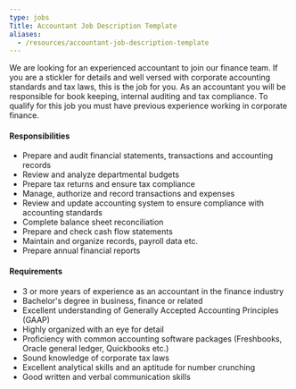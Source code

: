 ```yaml
---
type: jobs
Title: Accountant Job Description Template
aliases:
  - /resources/accountant-job-description-template
---
```


We are looking for an experienced accountant to join our finance team. If you are a stickler for details and well versed with corporate accounting standards and tax laws, this is the job for you. As an accountant you will be responsible for book keeping, internal auditing and tax compliance. To qualify for this job you must have previous experience working in corporate finance.

#### Responsibilities

- Prepare and audit financial statements, transactions and accounting records
- Review and analyze departmental budgets
- Prepare tax returns and ensure tax compliance
- Manage, authorize and record transactions and expenses
- Review and update accounting system to ensure compliance with accounting standards
- Complete balance sheet reconciliation
- Prepare and check cash flow statements
- Maintain and organize records, payroll data etc.
- Prepare annual financial reports

#### Requirements

- 3 or more years of experience as an accountant in the finance industry
- Bachelor's degree in business, finance or related
- Excellent understanding of Generally Accepted Accounting Principles (GAAP)
- Highly organized with an eye for detail
- Proficiency with common accounting software packages (Freshbooks, Oracle general ledger, Quickbooks etc.)
- Sound knowledge of corporate tax laws
- Excellent analytical skills and an aptitude for number crunching
- Good written and verbal communication skills
